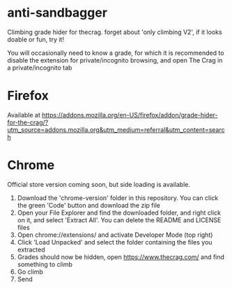# anti-sandbagger
Climbing grade hider for thecrag. forget about 'only climbing V2', if it looks doable or fun, try it! 

You will occasionally need to know a grade, for which it is recommended to disable the extension for private/incognito browsing, and open The Crag in a private/incognito tab 

# Firefox
Available at https://addons.mozilla.org/en-US/firefox/addon/grade-hider-for-the-crag/?utm_source=addons.mozilla.org&utm_medium=referral&utm_content=search

# Chrome
Official store version coming soon, but side loading is available. 
1. Download the 'chrome-version' folder in this repository. You can click the green 'Code' button and download the zip file
2. Open your File Explorer and find the downloaded folder, and right click on it, and select 'Extract All'. You can delete the README and LICENSE files
3. Open chrome://extensions/ and activate Developer Mode (top right)
4. Click 'Load Unpacked' and select the folder containing the files you extracted
5. Grades should now be hidden, open https://www.thecrag.com/ and find something to climb
6. Go climb
7. Send
